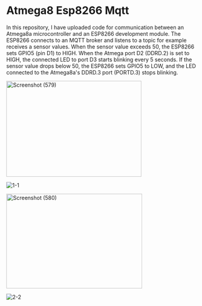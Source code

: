 # Atmega8 Esp8266 Mqtt
In this repository, I have uploaded code for communication between an Atmega8a microcontroller and an ESP8266 development module. The ESP8266 connects to an MQTT broker and listens to a topic for example receives a sensor values. When the sensor value exceeds 50, the ESP8266 sets GPIO5 (pin D1) to HIGH. When the Atmega port D2 (DDRD.2) is set to HIGH, the connected LED  to port D3 starts blinking every 5 seconds. If the sensor value drops below 50, the ESP8266 sets GPIO5 to LOW, and the LED connected to the Atmega8a's DDRD.3 port (PORTD.3) stops blinking.

<img width="357" height="253" alt="Screenshot (579)" src="https://github.com/user-attachments/assets/016ef361-c4e9-4018-a4ee-abcc380e90ef" />

![1-1](https://github.com/user-attachments/assets/58a44bc6-823f-42d6-a2eb-9dfdb8642a12)

<img width="359" height="250" alt="Screenshot (580)" src="https://github.com/user-attachments/assets/823c957c-5cc7-403c-bc98-26728c8040ef" />

![2-2](https://github.com/user-attachments/assets/7941e6a6-876d-4f51-a489-26cc20172b0b)

